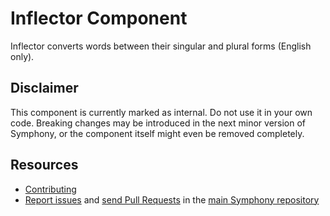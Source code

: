 Inflector Component
===================

Inflector converts words between their singular and plural forms (English only).

Disclaimer
----------

This component is currently marked as internal. Do not use it in your own code.
Breaking changes may be introduced in the next minor version of Symphony, or the
component itself might even be removed completely.

Resources
---------

  * [Contributing](https://symphony.com/doc/current/contributing/index.html)
  * [Report issues](https://github.com/symphony/symphony/issues) and
    [send Pull Requests](https://github.com/symphony/symphony/pulls)
    in the [main Symphony repository](https://github.com/symphony/symphony)
